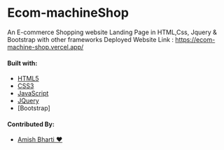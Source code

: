 # Ecom-machineShop
An E-commerce Shopping website Landing Page in HTML,Css, Jquery &amp; Bootstrap with other frameworks
Deployed Website Link : 
https://ecom-machine-shop.vercel.app/


#### Built with:
- [HTML5](https://en.wikipedia.org/wiki/HTML5)
- [CSS3](http://www.css3.info/)
- [JavaScript](https://developer.mozilla.org/en-US/docs/Web/JavaScript)
- [JQuery](https://jquery.com/)
- [Bootstrap]

#### Contributed By:
- [Amish Bharti ❤️](https://github.com/amish1999)

